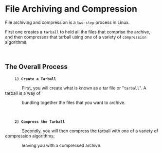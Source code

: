 # **File Archiving and Compression**

File archiving and compression is a `two-step` process in Linux.

First one creates a `tarball` to hold all the files that comprise the archive, and then
compresses that tarball using one of a variety of `compression` algorithms.

&nbsp;

## **The Overall Process**

&nbsp; &nbsp; &nbsp; &nbsp; **`1) Create a Tarball`**

&nbsp; &nbsp; &nbsp; &nbsp;&nbsp; &nbsp; &nbsp; &nbsp;First, you will create what is known as a tar file or "`tarball`". A tarball is a way of 

&nbsp; &nbsp; &nbsp; &nbsp;&nbsp; &nbsp; &nbsp; &nbsp;bundling together the files that you want to archive.

&nbsp;

&nbsp; &nbsp; &nbsp; &nbsp; **`2) Compress the Tarball`**

&nbsp; &nbsp; &nbsp; &nbsp;&nbsp; &nbsp; &nbsp; &nbsp;Secondly, you will then compress the tarball with one of a variety of compression algorithms; 

&nbsp; &nbsp; &nbsp; &nbsp;&nbsp; &nbsp; &nbsp; &nbsp;leaving you with a compressed archive.